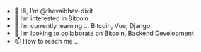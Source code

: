 - 👋 Hi, I’m @thevaibhav-dixit
- 👀 I’m interested in Bitcoin
- 🌱 I’m currently learning ... Bitcoin, Vue, Django 
- 💞️ I’m looking to collaborate on Bitcoin, Backend Development
- 📫 How to reach me ...

<!---
thevaibhav-dixit/thevaibhav-dixit is a ✨ special ✨ repository because its `README.md` (this file) appears on your GitHub profile.
You can click the Preview link to take a look at your changes.
--->
